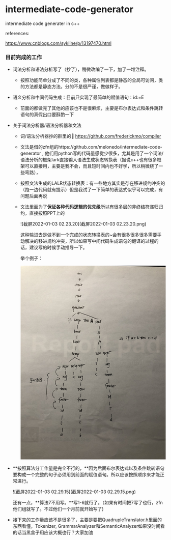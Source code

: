 # intermediate-code-generator
 intermediate code generater in c++



references: 

https://www.cnblogs.com/sykline/p/13197470.html



### 目前完成的工作

- 词法分析和语法分析写了（抄了），稍微改编了一下，加了一堆注释。
  - 按照功能简单分成了不同的类，各种属性列表都是静态的全局可访问，类的方法都是静态方法。分的不是很严谨，做做样子。
- 语义分析和中间代码生成：目前只实现了最简单的赋值语句：id:=E
  - 前面的都做完了其他的应该也不是很麻烦，主要是布尔表达式和条件跳转语句的真假出口要斟酌一下

- 关于词法分析器/语法分析器和文法

  - 词/语法分析器抄的群里的🔗 https://github.com/frederickmo/compiler

  - 文法是借的zfn组的https://github.com/melonedo/intermediate-code-generator , 他们用python写的代码量感觉少很多，尤其是用了一个词法/语法分析的框架lark直接输入语法生成状态转换表（据说c++也有很多框架可以直接用，主要是我不会，而且短时间内也不好学，所以稍微绕了一些弯路），

  - 按照文法生成的LALR状态转换表：有一些地方其实是存在移进规约冲突的（跑一边代码就有提示）但是我试了一下简单的表达式似乎可以完成，有问题后面再说

  - 文法里面为了**保证各种代码逻辑的优先级**所以有很多层的非终结符递归归约，直接按照PPT上的

    ![截屏2022-01-03 02.23.20](截屏2022-01-03 02.23.20.png)

    这种输进去是做不到一个完成的状态转换表的~会有很多很多很多需要手动解决的移进规约冲突，所以如果写中间代码生成语句的翻译的过程的话，建议写的时候手动推导一下。

    举个例子：

    ![IMG_1580](IMG_1580.jpg)

- **按照算法分工作量是完全不行的，**因为后面布尔表达式以及条件跳转语句要构成一个完整的句子必须用到前面的赋值语句。所以应该按照顺序来才能正常进行。

  ![截屏2022-01-03 02.29.15](截屏2022-01-03 02.29.15.png)

  还有一点，**算法7不用写。**写1-6就行了。（如果有时间把7写了也行，zfn他们组就写了。不过他们一个月前就开始写了)

- 接下来的工作量应该不是很多了，主要是要把QuadrupleTranslator.h里面的东西看懂，Tokenizer, GrammarAnalyzer和SemanticAnalyzer如果没时间看的话当黑盒子用应该大概也行？大家加油
